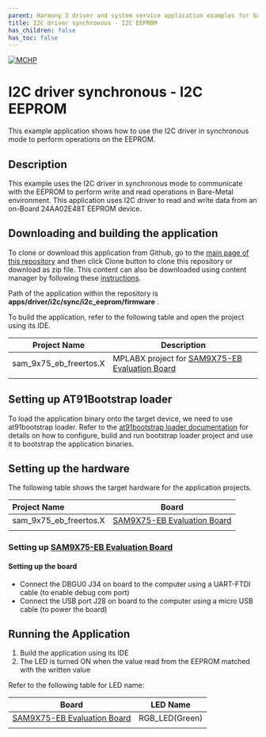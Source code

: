 ```yaml
---
parent: Harmony 3 driver and system service application examples for SAM 9X7 family
title: I2C driver synchronous - I2C EEPROM 
has_children: false
has_toc: false
---
```


[![MCHP](https://www.microchip.com/ResourcePackages/Microchip/assets/dist/images/logo.png)](https://www.microchip.com)

# I2C driver synchronous - I2C EEPROM

This example application shows how to use the I2C driver in synchronous mode to perform operations on the EEPROM.

## Description

This example uses the I2C driver in synchronous mode to communicate with the EEPROM to perform write and read operations in Bare-Metal environment. This application uses I2C driver to read and write data from an on-Board 24AA02E48T EEPROM device.

## Downloading and building the application

To clone or download this application from Github, go to the [main page of this repository](https://github.com/Microchip-MPLAB-Harmony/core_apps_sam_9x7) and then click Clone button to clone this repository or download as zip file.
This content can also be downloaded using content manager by following these [instructions](https://github.com/Microchip-MPLAB-Harmony/contentmanager/wiki).

Path of the application within the repository is **apps/driver/i2c/sync/i2c_eeprom/firmware** .

To build the application, refer to the following table and open the project using its IDE.

| Project Name      | Description                                    |
| ----------------- | ---------------------------------------------- |
| sam_9x75_eb_freertos.X | MPLABX project for [SAM9X75-EB Evaluation Board]() |
|||

## Setting up AT91Bootstrap loader

To load the application binary onto the target device, we need to use at91bootstrap loader. Refer to the [at91bootstrap loader documentation](../../../../docs/readme_bootstrap.md) for details on how to configure, build and run bootstrap loader project and use it to bootstrap the application binaries.

## Setting up the hardware

The following table shows the target hardware for the application projects.

| Project Name| Board|
|:---------|:---------:|
| sam_9x75_eb_freertos.X | [SAM9X75-EB Evaluation Board]() |
|||

### Setting up [SAM9X75-EB Evaluation Board]()

#### Setting up the board

- Connect the DBGU0 J34 on board to the computer using a UART-FTDI cable (to enable debug com port)
- Connect the USB port J28 on board to the computer using a micro USB cable (to power the board)

## Running the Application

1. Build the application using its IDE
2. The LED is turned ON when the value read from the EEPROM matched with the written value

Refer to the following table for LED name:

| Board | LED Name |
| ----- | -------- |
|  [SAM9X75-EB Evaluation Board]()  | RGB_LED(Green) |
|||
